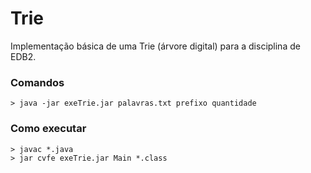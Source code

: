 # Trie 

Implementação básica de uma Trie (árvore digital) para a disciplina de EDB2.

### Comandos
    > java -jar exeTrie.jar palavras.txt prefixo quantidade
### Como executar
    > javac *.java 
    > jar cvfe exeTrie.jar Main *.class
